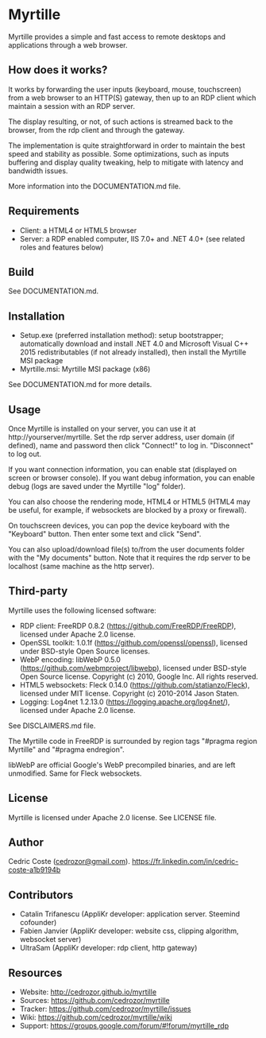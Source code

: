 ﻿# Myrtille
Myrtille provides a simple and fast access to remote desktops and applications through a web browser.

## How does it works?
It works by forwarding the user inputs (keyboard, mouse, touchscreen) from a web browser to an HTTP(S) gateway, then up to an RDP client which maintain a session with an RDP server.

The display resulting, or not, of such actions is streamed back to the browser, from the rdp client and through the gateway.

The implementation is quite straightforward in order to maintain the best speed and stability as possible. Some optimizations, such as inputs buffering and display quality tweaking, help to mitigate with latency and bandwidth issues.

More information into the DOCUMENTATION.md file.

## Requirements
- Client: a HTML4 or HTML5 browser
- Server: a RDP enabled computer, IIS 7.0+ and .NET 4.0+ (see related roles and features below)

## Build
See DOCUMENTATION.md.

## Installation
- Setup.exe (preferred installation method): setup bootstrapper; automatically download and install .NET 4.0 and Microsoft Visual C++ 2015 redistributables (if not already installed), then install the Myrtille MSI package
- Myrtille.msi: Myrtille MSI package (x86)

See DOCUMENTATION.md for more details.

## Usage
Once Myrtille is installed on your server, you can use it at http://yourserver/myrtille. Set the rdp server address, user domain (if defined), name and password then click "Connect!" to log in. "Disconnect" to log out.

If you want connection information, you can enable stat (displayed on screen or browser console). If you want debug information, you can enable debug (logs are saved under the Myrtille "log" folder).

You can also choose the rendering mode, HTML4 or HTML5 (HTML4 may be useful, for example, if websockets are blocked by a proxy or firewall).

On touchscreen devices, you can pop the device keyboard with the "Keyboard" button. Then enter some text and click "Send".

You can also upload/download file(s) to/from the user documents folder with the "My documents" button. Note that it requires the rdp server to be localhost (same machine as the http server).

## Third-party
Myrtille uses the following licensed software:
- RDP client: FreeRDP 0.8.2 (https://github.com/FreeRDP/FreeRDP), licensed under Apache 2.0 license.
- OpenSSL toolkit: 1.0.1f (https://github.com/openssl/openssl), licensed under BSD-style Open Source licenses.
- WebP encoding: libWebP 0.5.0 (https://github.com/webmproject/libwebp), licensed under BSD-style Open Source license. Copyright (c) 2010, Google Inc. All rights reserved.
- HTML5 websockets: Fleck 0.14.0 (https://github.com/statianzo/Fleck), licensed under MIT license. Copyright (c) 2010-2014 Jason Staten.
- Logging: Log4net 1.2.13.0 (https://logging.apache.org/log4net/), licensed under Apache 2.0 license.

See DISCLAIMERS.md file.

The Myrtille code in FreeRDP is surrounded by region tags "#pragma region Myrtille" and "#pragma endregion".

libWebP are official Google's WebP precompiled binaries, and are left unmodified. Same for Fleck websockets.

## License
Myrtille is licensed under Apache 2.0 license.
See LICENSE file.

## Author
Cedric Coste (cedrozor@gmail.com). https://fr.linkedin.com/in/cedric-coste-a1b9194b

## Contributors
- Catalin Trifanescu (AppliKr developer: application server. Steemind cofounder)
- Fabien Janvier (AppliKr developer: website css, clipping algorithm, websocket server)
- UltraSam (AppliKr developer: rdp client, http gateway)

## Resources
- Website:	http://cedrozor.github.io/myrtille
- Sources:	https://github.com/cedrozor/myrtille
- Tracker:	https://github.com/cedrozor/myrtille/issues
- Wiki:		https://github.com/cedrozor/myrtille/wiki
- Support:	https://groups.google.com/forum/#!forum/myrtille_rdp